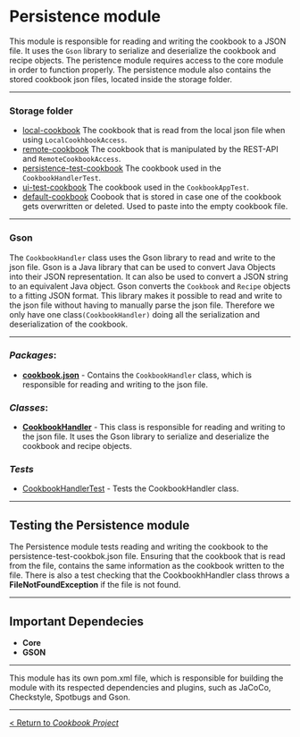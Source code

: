 # __Persistence module__

This module is responsible for reading and writing the cookbook to a JSON file. It uses the `Gson` library to serialize and deserialize the cookbook and recipe objects.
The peristence module requires access to the core module in order to function properly. The persistence module also contains the stored cookbook json files, located inside the storage folder.

---

### __Storage folder__
* [local-cookbook](/cookbook-project/persistence/storage/local-cookbook.json) The cookbook that is read from the local json file when using `LocalCookhbookAccess`.
* [remote-cookbook](/cookbook-project/storage/persistence/remote-cookbook.json) The cookbook that is manipulated by the REST-API and `RemoteCookbookAccess`.
* [persistence-test-cookbook](/cookbook-project/persistence/storage/persistence-test-cookbook.json) The cookbook used in the `CookbookHandlerTest`.
* [ui-test-cookbook](/cookbook-project/persistence/storage/ui-test-cookbook.json) The cookbook used in the `CookbookAppTest`.
* [default-cookbook](/cookbook-project/persistence/storage/default-cookbook.json) Coobook that is stored in case one of the cookbook gets overwritten or deleted. Used to paste into the empty cookbook file.

---
### **Gson**
The `CookbookHandler` class uses the Gson library to read and write to the json file. Gson is a Java library that can be used to convert Java Objects into their JSON representation. It can also be used to convert a JSON string to an equivalent Java object. Gson converts the `Cookbook` and `Recipe` objects to a fitting JSON format. This library makes it possible to read and write to the json file without having to manually parse the json file. Therefore we only have one class`(CookbookHandler)` doing all the serialization and deserialization of the cookbook.

---
### _**Packages**_:
* **[cookbook.json](/cookbook-project/persistence/src/main/java/cookbook/json/)** - Contains the `CookbookHandler` class, which is responsible for reading and writing to the json file.

### _**Classes**_:
* **[CookbookHandler](/cookbook-project/persistence/src/main/java/cookbook/json/CookbookHandler.java)** - This class is responsible for reading and writing to the json file. It uses the Gson library to serialize and deserialize the cookbook and recipe objects.

### _**Tests**_
* [CookbookHandlerTest](/gr2322/cookbook-project/persistence/src/test/java/cookbook/json/CookbookHandlerTest.java) - Tests the CookbookHandler class. 

---
## __Testing the Persistence module__
The Persistence module tests reading and writing the cookbook to the persistence-test-cookbok.json file. Ensuring that the cookbook that is read from the file, contains the same information as the cookbook written to the file. There is also a test checking that the CookbookhHandler class throws a **FileNotFoundException** if the file is not found.

---
## Important Dependecies
* __Core__
* __GSON__

---
This module has its own pom.xml file, which is responsible for building the module with its respected dependencies and plugins, such as JaCoCo, Checkstyle, Spotbugs and Gson.

---
[< Return to _Cookbook Project_](/cookbook-project/readme.md)